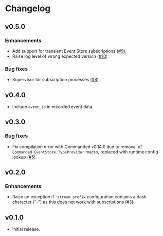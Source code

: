 # Changelog

## v0.5.0

### Enhancements

- Add support for transient Event Store subscriptions ([#9](https://github.com/commanded/commanded-extreme-adapter/pull/9)).
- Raise log level of wrong expected version ([#10](https://github.com/commanded/commanded-extreme-adapter/pull/10)).

### Bug fixes

- Supervisor for subscription processes ([#8](https://github.com/commanded/commanded-extreme-adapter/pull/8)).

## v0.4.0

- Include `event_id` in recorded event data.

## v0.3.0

### Bug fixes

- Fix compilation error with Commanded v0.14.0 due to removal of `Commanded.EventStore.TypeProvider` macro, replaced with runtime config lookup ([#5](https://github.com/commanded/commanded-extreme-adapter/issues/5)).

## v0.2.0

### Enhancements

- Raise an exception if `:stream_prefix` configuration contains a dash character ("-") as this does not work with subscriptions ([#3](https://github.com/commanded/commanded-extreme-adapter/issues/3)).

## v0.1.0

- Initial release.
